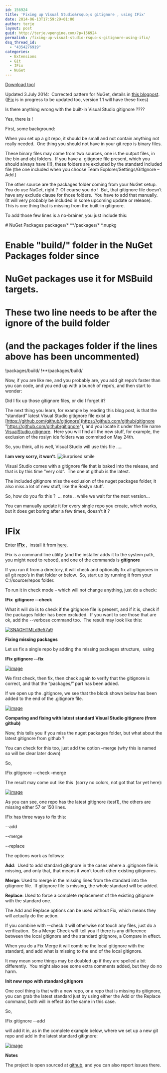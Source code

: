 ```yaml
---
id: 156924
title: 'Fixing up Visual Studio&rsquo;s gitignore , using IFix'
date: 2014-06-13T17:59:29+01:00
author: terje
layout: post
guid: http://terje.wpengine.com/?p=156924
permalink: /fixing-up-visual-studio-rsquo-s-gitignore-using-ifix/
dsq_thread_id:
  - "4354276919"
categories:
  - Extensions
  - Git
  - IFix
  - NuGet
---
```

[Download tool](http://visualstudiogallery.msdn.microsoft.com/b8ba97b0-bb89-4c21-a1e2-53ef335fd9cb)

Updated 3.July 2014:  Corrected pattern for NuGet, details in [this blogpost](http://geekswithblogs.net/terje/archive/2014/07/03/gitignorendashhow-to-exclude-nuget-packages-at-any-level-and-make.aspx). ([IFix](http://visualstudiogallery.msdn.microsoft.com/b8ba97b0-bb89-4c21-a1e2-53ef335fd9cb) is in progress to be updated too, version 1.1 will have these fixes)

Is there anything wrong with the built-in Visual Studio gitignore ????

Yes, there is ! 

First, some background:

When you set up a git repo, it should be small and not contain anything not really needed.  One thing you should not have in your git repo is binary files.

These binary files may come from two sources, one is the output files, in the bin and obj folders.  If you have a  gitignore file present, which you should always have (!!), these folders are excluded by the standard included file (the one included when you choose Team Explorer/Settings/GitIgnore – Add.)

The other source are the packages folder coming from your NuGet setup.  You do use NuGet, right ?  Of course you do !  But, that gitignore file doesn’t have any exclude clause for those folders.  You have to add that manually.  (It will very probably be included in some upcoming update or release).  This is one thing that is missing from the built-in gitignore.

To add those few lines is a no-brainer, you just include this:

\# NuGet Packages
packages/\*
\*\*/packages/\*
\*.nupkg
# Enable "build/" folder in the NuGet Packages folder since
# NuGet packages use it for MSBuild targets.
# These two line needs to be after the ignore of the build folder
# (and the packages folder if the lines above has been uncommented)
!packages/build/
!\*\*/packages/build/

Now, if you are like me, and you probably are, you add git repo’s faster than you can code, and you end up with a bunch of repo’s, and then start to wonder:

Did I fix up those gitignore files, or did I forget it?

The next thing you learn, for example by reading this blog post, is that the “standard” latest Visual Studio gitignore file exist at [https://github.com/github/gitignore](https://github.com/github/gitignore "https://github.com/github/gitignore"), and you locate it under the file name [VisualStudio.gitignore](https://github.com/github/gitignore/blob/master/VisualStudio.gitignore).  Here you will find all the new stuff, for example, the exclusion of the roslyn ide folders was commited on May 24th. 

So, you think, all is well, Visual Studio will use this file …..    

**I am very sorry, it won’t**. ![Surprised smile](http://hermit.no/wp-content/uploads/2015/08/GWB-Windows-Live-Writer-Fixing-up-Visual-Studios-gitignore_14D3E-wlEmoticon-surprisedsmile_2.png) 

Visual Studio comes with a gitignore file that is baked into the release, and that is by this time “very old”.  The one at github is the latest. 

The included gitignore miss the exclusion of the nuget packages folder, it also miss a lot of new stuff, like the Roslyn stuff.

So, how do you fix this ?  … note .. while we wait for the next version…

You can manually update it for every single repo you create, which works, but it does get boring after a few times, doesn’t it ?

IFix
====

Enter **[IFix](https://github.com/OsirisTerje/IFix/wiki)** ,  install it from [here](http://visualstudiogallery.msdn.microsoft.com/b8ba97b0-bb89-4c21-a1e2-53ef335fd9cb).

IFix is a command line utility (and the installer adds it to the system path, you might need to reboot), and one of the commands is **gitignore**

If you run it from a directory, it will check and optionally fix all gitignores in all git repo’s in that folder or below.  So, start up by running it from your C:/<user>/source/repos folder.

To run it in check mode – which will not change anything, just do a check:

**IFix  gitignore --check**

What it will do is to check if the gitignore file is present, and if it is, check if the packages folder has been excluded.  If you want to see those that are ok, add the --verbose command too.  The result may look like this:

[![SNAGHTMLd9e57a9](http://hermit.no/wp-content/uploads/2015/08/GWB-Windows-Live-Writer-Fixing-up-Visual-Studios-gitignore_14D3E-SNAGHTMLd9e57a9_thumb.png "SNAGHTMLd9e57a9")](https://gwb.blob.core.windows.net/terje/Windows-Live-Writer/Fixing-up-Visual-Studios-gitignore_14D3E/SNAGHTMLd9e57a9.png)

**Fixing missing packages**

Let us fix a single repo by adding the missing packages structure,  using

**IFix gitignore --fix**

[![image](http://hermit.no/wp-content/uploads/2015/08/GWB-Windows-Live-Writer-Fixing-up-Visual-Studios-gitignore_14D3E-image_thumb_1.png "image")](https://gwb.blob.core.windows.net/terje/Windows-Live-Writer/Fixing-up-Visual-Studios-gitignore_14D3E/image_4.png)

We first check, then fix, then check again to verify that the gitignore is correct, and that the “packages/” part has been added.

If we open up the .gitignore, we see that the block shown below has been added to the end of the .gitignore file.

[![image](http://hermit.no/wp-content/uploads/2015/08/GWB-Windows-Live-Writer-Fixing-up-Visual-Studios-gitignore_14D3E-image_thumb_2.png "image")](https://gwb.blob.core.windows.net/terje/Windows-Live-Writer/Fixing-up-Visual-Studios-gitignore_14D3E/image_6.png)

**Comparing and fixing with latest standard Visual Studio gitignore (from github)**

Now, this tells you if you miss the nuget packages folder, but what about the latest gitignore from github ?

You can check for this too, just add the option –merge (why this is named so will be clear later down)

So,

IFix gitignore --check –merge

The result may come out like this  (sorry no colors, not got that far yet here):

[![image](http://hermit.no/wp-content/uploads/2015/08/GWB-Windows-Live-Writer-Fixing-up-Visual-Studios-gitignore_14D3E-image_thumb.png "image")](https://gwb.blob.core.windows.net/terje/Windows-Live-Writer/Fixing-up-Visual-Studios-gitignore_14D3E/image_2.png)

As you can see, one repo has the latest gitignore (test1), the others are missing either 57 or 150 lines. 

IFix has three ways to fix this:

\--add

\--merge

\--replace

The options work as follows:

**Add**:  Used to add standard gitignore in the cases where a .gitignore file is missing, and only that, that means it won’t touch other existing gitignores.

**Merge**: Used to merge in the missing lines from the standard into the gitignore file.  If gitignore file is missing, the whole standard will be added.

**Replace**: Used to force a complete replacement of the existing gitignore with the standard one.

The Add and Replace options can be used without Fix, which means they will actually do the action.

If you combine with --check it will otherwise not touch any files, just do a verification.  So a Merge Check will  tell you if there is any difference between the local gitignore and the standard gitignore, a Compare in effect.

When you do a Fix Merge it will combine the local gitignore with the standard, and add what is missing to the end of the local gitignore.

It may mean some things may be doubled up if they are spelled a bit differently.  You might also see some extra comments added, but they do no harm.

**Init new repo with standard gitignore**

One cool thing is that with a new repo, or a repo that is missing its gitignore, you can grab the latest standard just by using either the Add or the Replace command, both will in effect do the same in this case.

So,

IFix gitignore --add

will add it in, as in the complete example below, where we set up a new git repo and add in the latest standard gitignore:

[![image](http://hermit.no/wp-content/uploads/2015/08/GWB-Windows-Live-Writer-Fixing-up-Visual-Studios-gitignore_14D3E-image_thumb_3.png "image")](https://gwb.blob.core.windows.net/terje/Windows-Live-Writer/Fixing-up-Visual-Studios-gitignore_14D3E/image_8.png)

**Notes**

The project is open sourced at [github](https://github.com/osiristerje/IFix), and you can also report issues there.